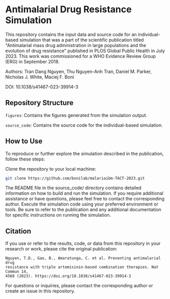 # Antimalarial Drug Resistance Simulation

This repository contains the input data and source code for an individual-based
simulation that was a part of the scientific publication titled "Antimalarial
mass drug administration in large populations and the evolution of drug
resistance" published in PLOS Global Public Health in July 2023. This work was
commissioned for a WHO Evidence Review Group (ERG) in September 2018.

Authors: Tran Dang Nguyen, Thu Nguyen-Anh Tran, Daniel M. Parker, Nicholas J.
White, Maciej F. Boni

DOI: 10.1038/s41467-023-39914-3

## Repository Structure

`figures`: Contains the figures generated from the simulation output.

`source_code`: Contains the source code for the individual-based simulation.

## How to Use

To reproduce or further explore the simulation described in the publication,
follow these steps:

Clone the repository to your local machine:

```sh
git clone https://github.com/bonilab/malariaibm-TACT-2023.git
```

The README file in the source_code/ directory contains detailed information on
how to build and run the simulation. If you require additional assistance or
have questions, please feel free to contact the corresponding author. Execute
the simulation code using your preferred environment or tools. Be sure to refer
to the publication and any additional documentation for specific instructions
on running the simulation.

## Citation

If you use or refer to the results, code, or data from this repository in your
research or work, please cite the original publication:

```text
Nguyen, T.D., Gao, B., Amaratunga, C. et al. Preventing antimalarial drug
resistance with triple artemisinin-based combination therapies. Nat Commun 14,
4568 (2023). https://doi.org/10.1038/s41467-023-39914-3
```

For questions or inquiries, please contact the corresponding author or create
an issue in this repository.
